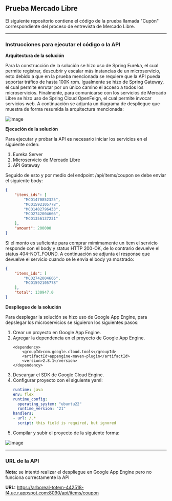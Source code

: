 <h2>Prueba Mercado Libre</h2>

El siguiente repositorio contiene el código de la prueba llamada "Cupón" correspondiente del proceso de entrevista de Mercado Libre.

<hr>

<h3>Instrucciones para ejecutar el código o la API</h3>

**Arquitectura de la solución**

Para la construcción de la solución se hizo uso de Spring Eureka, el cual permite registrar, descubrir y escalar más instancias de un microservicio, esto debido a que en la prueba mencionada se requiere que la API pueda soportar tráfico de hasta 100K rpm.
Igualmente se hizo de Spring Gateway, el cual permite enrutar por un único camino el acceso a todos los microservicios. Finalmente, para comunicarse con los servicios de Mercado Libre se hizo uso de Spring Cloud OpenFeign, el cual permite invocar servicios web. A continuación se adjunta un diagrama de despliegue que muestra de forma resumida la arquitectura mencionada:

![image](https://github.com/user-attachments/assets/968dac2d-e8e5-42a6-aa05-6d23d8ed0232)

**Ejecución de la solución**

Para ejecutar y probar la API es necesario iniciar los servicios en el siguiente orden:

<ol>
  <li>Eureka Server</li>
  <li>Microservicio de Mercado Libre</li>
  <li>API Gateway</li>
</ol>

Seguido de esto y por medio del endpoint /api/items/coupon se debe enviar el siguiente body:

```json
{
    "items_ids": [
        "MCO1470852325",
        "MCO1592105778",
        "MCO1402796433",
        "MCO2742004666",
        "MCO1356137231"
    ],
    "amount": 200000
}
```

Si el monto es suficiente para comprar mímimamente un ítem el servicio responde con el body y status HTTP 200-OK, de lo contrario devuelve el status 404-NOT_FOUND. A continuación se adjunta el response que devuelve el servicio cuando se le envia el body ya mostrado:

```json
{
    "items_ids": [
        "MCO2742004666",
        "MCO1592105778"
    ],
    "total": 130947.0
}
```

**Despliegue de la solución**

Para desplegar la solución se hizo uso de Google App Engine, para depslegar los microservicios se siguieron los siguientes pasos:

1. Crear un proyecto en Google App Engine.
2. Agregar la dependencia en el proyecto de Google App Engine.
    ```pom
    <dependency>
        <groupId>com.google.cloud.tools</groupId>
	    <artifactId>appengine-maven-plugin</artifactId>
	    <version>2.8.1</version>
    </dependency>
    ```
3. Descargar el SDK de Google Cloud Engine.
4. Configurar proyecto con el siguiente yaml:
    <br>
	```yaml
	runtime: java
	env: flex
	runtime_config:
	  operating_system: "ubuntu22"
	  runtime_version: "21"
	handlers:
	- url: /.*
	  script: this field is required, but ignored
	```  
5. Compilar y subir el proyecto de la siguiente forma:

![image](https://github.com/user-attachments/assets/905c1a2d-2a8c-472a-a05f-e39a9f4234ac)

<hr>

<h3>URL de la API</h3>

**Nota:** se intentó realizar el despliegue en Google App Engine pero no funciona correctamente la API

**URL:** https://arboreal-totem-442518-f4.uc.r.appspot.com:8090/api/items/coupon
